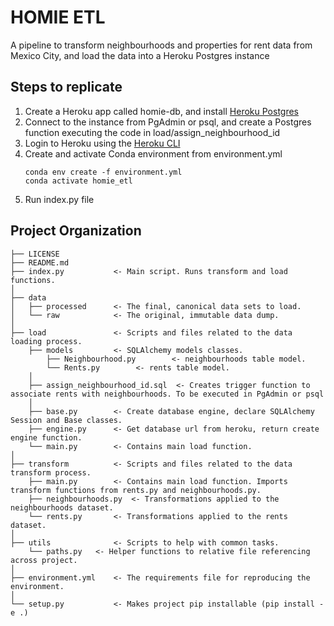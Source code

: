 # HOMIE ETL

A pipeline to transform neighbourhoods and properties for rent data from Mexico City, and load the data into
a Heroku Postgres instance

## Steps to replicate

1. Create a Heroku app called homie-db, and install [Heroku Postgres](https://www.heroku.com/postgres)
2. Connect to the instance from PgAdmin or psql, and create a Postgres function executing the code in load/assign_neighbourhood_id
3. Login to Heroku using the [Heroku CLI](https://devcenter.heroku.com/articles/heroku-cli)
4. Create and activate Conda environment from environment.yml
   ```
   conda env create -f environment.yml
   conda activate homie_etl
   ```
5. Run index.py file

## Project Organization

    ├── LICENSE
    ├── README.md
    ├── index.py           <- Main script. Runs transform and load functions.
    │
    ├── data
    │   ├── processed      <- The final, canonical data sets to load.
    │   └── raw            <- The original, immutable data dump.
    │
    ├── load               <- Scripts and files related to the data loading process.
        ├── models         <- SQLAlchemy models classes.
            ├── Neighbourhood.py        <- neighbourhoods table model.
            └── Rents.py        <- rents table model.
        │
        ├── assign_neighbourhood_id.sql  <- Creates trigger function to associate rents with neighbourhoods. To be executed in PgAdmin or psql
        │
        ├── base.py        <- Create database engine, declare SQLAlchemy Session and Base classes.
        ├── engine.py      <- Get database url from heroku, return create engine function.
        └── main.py        <- Contains main load function.
    │
    ├── transform          <- Scripts and files related to the data transform process.
        ├── main.py        <- Contains main load function. Imports transform functions from rents.py and neighbourhoods.py.
        ├── neighbourhoods.py  <- Transformations applied to the neighbourhoods dataset.
        └── rents.py       <- Transformations applied to the rents dataset.
    │
    ├── utils              <- Scripts to help with common tasks.
        └── paths.py   <- Helper functions to relative file referencing across project.
    │
    ├── environment.yml    <- The requirements file for reproducing the environment.
    │
    └── setup.py           <- Makes project pip installable (pip install -e .)

